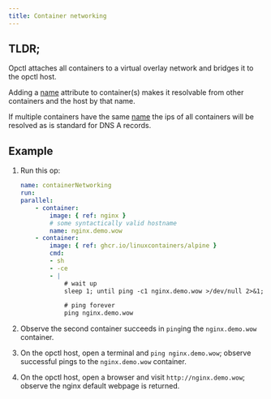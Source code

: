 ```yaml
---
title: Container networking
---
```


## TLDR;
Opctl attaches all containers to a virtual overlay network and bridges it to the opctl host.

Adding a [name](../../reference/opspec/op-directory/op/call/container/index.md#name) attribute to container(s) makes it resolvable from other containers and the host by that name.

If multiple containers have the same [name](../../reference/opspec/op-directory/op/call/container/index.md#name) the ips of all containers will be resolved as is standard for DNS A records.

## Example
1. Run this op:
    ```yaml
    name: containerNetworking
    run:
    parallel:
        - container:
            image: { ref: nginx }
            # some syntactically valid hostname
            name: nginx.demo.wow
        - container:
            image: { ref: ghcr.io/linuxcontainers/alpine }
            cmd:
            - sh
            - -ce
            - |
                # wait up
                sleep 1; until ping -c1 nginx.demo.wow >/dev/null 2>&1; do :; done

                # ping forever
                ping nginx.demo.wow
    ```

1. Observe the second container succeeds in `ping`ing the `nginx.demo.wow` container.
1. On the opctl host, open a terminal and `ping nginx.demo.wow`; observe successful pings to the `nginx.demo.wow` container.
1. On the opctl host, open a browser and visit `http://nginx.demo.wow`; observe the nginx default webpage is returned.
